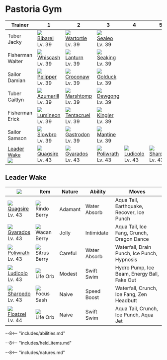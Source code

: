 # Pastoria Gym

Trainer                    | 1                                 | 2                                  | 3                                 | 4                                | 5                                | 6
---                        | ---                               | ---                                | ---                               | ---                              | ---                              | ---
Tuber Jacky                | ![][400]<br>[Bibarel]<br>Lv. 39   | ![][008]<br>[Wartortle]<br>Lv. 39  | ![][364]<br>[Sealeo]<br>Lv. 39    | &nbsp;                           | &nbsp;                           | &nbsp;
Fisherman Walter           | ![][340]<br>[Whiscash]<br>Lv. 39  | ![][171]<br>[Lanturn]<br>Lv. 39    | ![][119]<br>[Seaking]<br>Lv. 39   | &nbsp;                           | &nbsp;                           | &nbsp;
Sailor Damian              | ![][279]<br>[Pelipper]<br>Lv. 39  | ![][159]<br>[Croconaw]<br>Lv. 39   | ![][055]<br>[Golduck]<br>Lv. 39   | &nbsp;                           | &nbsp;                           | &nbsp;
Tuber Caitlyn              | ![][184]<br>[Azumarill]<br>Lv. 39 | ![][259]<br>[Marshtomp]<br>Lv. 39  | ![][087]<br>[Dewgong]<br>Lv. 39   | &nbsp;                           | &nbsp;                           | &nbsp;
Fisherman Erick            | ![][457]<br>[Lumineon]<br>Lv. 39  | ![][073]<br>[Tentacruel]<br>Lv. 39 | ![][099]<br>[Kingler]<br>Lv. 39   | &nbsp;                           | &nbsp;                           | &nbsp;
Sailor Samson              | ![][080]<br>[Slowbro]<br>Lv. 39   | ![][423]<br>[Gastrodon]<br>Lv. 39  | ![][226]<br>[Mantine]<br>Lv. 39   | &nbsp;                           | &nbsp;                           | &nbsp;
[Leader Wake]<br>![][wake] | ![][195]<br>[Quagsire]<br>Lv. 43  | ![][130]<br>[Gyarados]<br>Lv. 43   | ![][062]<br>[Poliwrath]<br>Lv. 43 | ![][272]<br>[Ludicolo]<br>Lv. 43 | ![][319]<br>[Sharpedo]<br>Lv. 43 | ![][419]<br>[Floatzel]<br>Lv. 44

## Leader Wake

![][wake]                         | Item                              | Nature  | Ability      | Moves
---                               | ---                               | ---     | ---          | ---
![][195]<br>[Quagsire]<br>Lv. 43  | ![][rindo-berry]<br>Rindo Berry   | Adamant | Water Absorb | Aqua Tail, Earthquake, Recover, Ice Punch
![][130]<br>[Gyarados]<br>Lv. 43  | ![][wacan-berry]<br>Wacan Berry   | Jolly   | Intimidate   | Aqua Tail, Ice Fang, Crunch, Dragon Dance
![][062]<br>[Poliwrath]<br>Lv. 43 | ![][sitrus-berry]<br>Sitrus Berry | Careful | Water Absorb | Waterfall, Drain Punch, Ice Punch, Hypnosis
![][272]<br>[Ludicolo]<br>Lv. 43  | ![][life-orb]<br>Life Orb         | Modest  | Swift Swim   | Hydro Pump, Ice Beam, Energy Ball, Fake Out
![][319]<br>[Sharpedo]<br>Lv. 43  | ![][focus-sash]<br>Focus Sash     | Naive   | Speed Boost  | Waterfall, Crunch, Ice Fang, Zen Headbutt
![][419]<br>[Floatzel]<br>Lv. 44  | ![][life-orb]<br>Life Orb         | Naive   | Swift Swim   | Aqua Tail, Crunch, Ice Punch, Aqua Jet

--8<-- "includes/abilities.md"

--8<-- "includes/held_items.md"

--8<-- "includes/natures.md"

[Leader Wake]: #leader-wake
[Wartortle]: ../../pokemons/008/
[Golduck]: ../../pokemons/055/
[Poliwrath]: ../../pokemons/062/
[Tentacruel]: ../../pokemons/073/
[Slowbro]: ../../pokemons/080/
[Dewgong]: ../../pokemons/087/
[Kingler]: ../../pokemons/099/
[Seaking]: ../../pokemons/119/
[Gyarados]: ../../pokemons/130/
[Croconaw]: ../../pokemons/159/
[Lanturn]: ../../pokemons/171/
[Azumarill]: ../../pokemons/184/
[Quagsire]: ../../pokemons/195/
[Mantine]: ../../pokemons/226/
[Marshtomp]: ../../pokemons/259/
[Ludicolo]: ../../pokemons/272/
[Pelipper]: ../../pokemons/279/
[Sharpedo]: ../../pokemons/319/
[Whiscash]: ../../pokemons/340/
[Sealeo]: ../../pokemons/364/
[Bibarel]: ../../pokemons/400/
[Floatzel]: ../../pokemons/419/
[Gastrodon]: ../../pokemons/423/
[Lumineon]: ../../pokemons/457/
[focus-sash]: ../img/items/focus-sash.png
[life-orb]: ../img/items/life-orb.png
[rindo-berry]: ../img/items/rindo-berry.png
[sitrus-berry]: ../img/items/sitrus-berry.png
[wacan-berry]: ../img/items/wacan-berry.png
[008]: ../img/pokemon/008.png
[055]: ../img/pokemon/055.png
[062]: ../img/pokemon/062.png
[073]: ../img/pokemon/073.png
[080]: ../img/pokemon/080.png
[087]: ../img/pokemon/087.png
[099]: ../img/pokemon/099.png
[119]: ../img/pokemon/119.png
[130]: ../img/pokemon/130.png
[159]: ../img/pokemon/159.png
[171]: ../img/pokemon/171.png
[184]: ../img/pokemon/184.png
[195]: ../img/pokemon/195.png
[226]: ../img/pokemon/226.png
[259]: ../img/pokemon/259.png
[272]: ../img/pokemon/272.png
[279]: ../img/pokemon/279.png
[319]: ../img/pokemon/319.png
[340]: ../img/pokemon/340.png
[364]: ../img/pokemon/364.png
[400]: ../img/pokemon/400.png
[419]: ../img/pokemon/419.png
[423]: ../img/pokemon/423.png
[457]: ../img/pokemon/457.png
[wake]: ../img/trainer/wake.png
